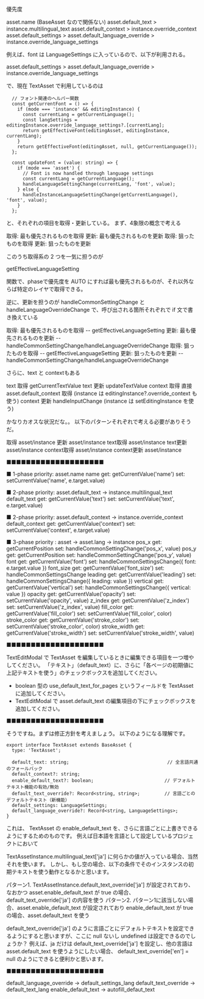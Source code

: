 優先度

asset.name (BaseAsset なので関係ない)
asset.default_text > instance.multilingual_text
asset.default_context > instance.override_context
asset.default_settings > asset.default_language_override > instance.override_language_settings

例えば、font  は LanguageSettings に入っているので、以下が利用される。

asset.default_settings > asset.default_language_override > instance.override_language_settings

で、現在 TextAsset で利用しているのは

```
  // フォント関連のヘルパー関数
  const getCurrentFont = () => {
    if (mode === 'instance' && editingInstance) {
      const currentLang = getCurrentLanguage();
      const langSettings = editingInstance.override_language_settings?.[currentLang];
      return getEffectiveFont(editingAsset, editingInstance, currentLang);
    }
    return getEffectiveFont(editingAsset, null, getCurrentLanguage());
  };

  const updateFont = (value: string) => {
    if (mode === 'asset') {
      // Font is now handled through language settings
      const currentLang = getCurrentLanguage();
      handleLanguageSettingChange(currentLang, 'font', value);
    } else {
      handleInstanceLanguageSettingChange(getCurrentLanguage(), 'font', value);
    }
  };

```

と、それぞれの項目を取得・更新している。
まず、4象限の概念で考える

取得: 最も優先されるものを取得
更新: 最も優先されるものを更新
取得: 狙ったものを取得
更新: 狙ったものを更新

このうち取得系の 2 つを一気に担うのが

getEffectiveLanguageSetting

関数で、phaseで優先度を AUTO にすれば最も優先されるものが、それ以外ならば特定のレイヤで取得できる。

逆に、更新を担うのが handleCommonSettingChange と handleLanguageOverrideChange で、呼び出される箇所それぞれで if 文で書き換えている

取得: 最も優先されるものを取得 --  getEffectiveLanguageSetting
更新: 最も優先されるものを更新 -- handleCommonSettingChange/handleLanguageOverrideChange
取得: 狙ったものを取得 -- getEffectiveLanguageSetting
更新: 狙ったものを更新 --  handleCommonSettingChange/handleLanguageOverrideChange

さらに、text と contextもある

text 取得 getCurrentTextValue
text 更新 updateTextValue
context 取得 直接 asset.default_context 取得 (instance は editingInstance?.override_context も使う)
context 更新 handleInputChange (instance は setEditingInstance を使う)


かなりカオスな状況だな。。
以下のパターンそれぞれで考える必要がありそうだ。

取得 asset/instance
更新 asset/instance
text取得 asset/instance
text更新 asset/instance
context取得 asset/instance
context更新 asset/instance

■■■■■■■■■■■■■■■■■■■■

■ 1-phase priority: asset.name
name
  get: getCurrentValue('name')
  set: setCurrentValue('name', e.target.value)

■ 2-phase priority: asset.default_text -> instance.multilingual_text
default_text
  get: getCurrentValue('text')
  set: setCurrentValue('text', e.target.value)

■ 2-phase priority: asset.default_context -> instance.override_context
default_context
  get: getCurrentValue('context')
  set: setCurrentValue('context', e.target.value)

■ 3-phase priority : asset -> asset.lang -> instance
pos_x
  get: getCurrentPosition
  set: handleCommonSettingChange('pos_x', value)
pos_y
  get: getCurrentPosition
  set: handleCommonSettingChange('pos_y', value)
font
  get: getCurrentValue('font')
  set: handleCommonSettingsChange({ font: e.target.value })
font_size
  get: getCurrentValue('font_size')
  set: handleCommonSettingsChange
leading
  get: getCurrentValue('leading')
  set: handleCommonSettingsChange({ leading: value })
vertical
  get: getCurrentValue('vertical')
  set: handleCommonSettingsChange({ vertical: value })
opacity
  get: getCurrentValue('opacity')
  set: setCurrentValue('opacity', value)
z_index
  get: getCurrentValue('z_index')
  set: setCurrentValue('z_index', value)
fill_color
  get: getCurrentValue('fill_color') 
  set: setCurrentValue('fill_color', color)
stroke_color
  get: getCurrentValue('stroke_color')
  set: setCurrentValue('stroke_color', color)
stroke_width
  get: getCurrentValue('stroke_width')
  set: setCurrentValue('stroke_width', value)

■■■■■■■■■■■■■■■■■■■■

TextEditModal で TextAsset を編集しているときに編集できる項目を一つ増やしてください。
「テキスト」（default_text）に、さらに「各ページの初期値に上記テキストを使う」のチェックボックスを追加してください。

- boolean 型の use_default_text_for_pages というフィールドを TextAsset に追加してください。
- TextEditModal で asset.default_text の編集項目の下にチェックボックスを追加してください。

■■■■■■■■■■■■■■■■■■■■

そうですね。まずは修正方針を考えましょう。
以下のようになる理解です。

```
export interface TextAsset extends BaseAsset {
  type: 'TextAsset';

  default_text: string;                                    // 全言語共通のフォールバック
  default_context?: string;
  enable_default_text?: boolean;                          // デフォルトテキスト機能の有効/無効
  default_text_override?: Record<string, string>;         // 言語ごとのデフォルトテキスト（新機能）
  default_settings: LanguageSettings;
  default_language_override?: Record<string, LanguageSettings>;
}
```


これは、 TextAsset の enable_default_text を、さらに言語ごとに上書きできるようにするためのものです。
例えば日本語を言語として設定しているプロジェクトにおいて

TextAssetInstance.multilingual_text['ja'] に何らかの値が入っている場合、当然それを使います。
しかし、もし空の場合、以下の条件でそのインスタンスの初期テキストを使う動作となるかと思います。

パターン1. TextAssetInstance.default_text_override['ja'] が設定されており、なおかつ asset.enable_default_text が true の場合、 default_text_override['ja'] の内容を使う
パターン2. パターン1に該当しない場合、asset.enable_default_text が設定されており enable_default_text が true の場合、asset.default_text を使う

default_text_override['ja'] のように言語ごとにデフォルトテキストを設定できるようにすると思いますが、ここに null ないし undefined は設定できるのでしょうか？
例えば、ja だけは default_text_override['ja'] を設定し、他の言語は asset.default_text を使うようにしたい場合、 default_text_override['en'] = null のようにできると便利かと思います。

■■■■■■■■■■■■■■■■■■■■

default_language_override -> default_settings_lang
default_text_override -> default_text_lang
enable_default_text -> autofill_defaut_text
